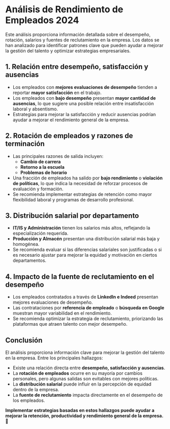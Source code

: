 # Análisis de Rendimiento de Empleados 2024

Este análisis proporciona información detallada sobre el desempeño, rotación, salarios y fuentes de reclutamiento en la empresa. Los datos se han analizado para identificar patrones clave que pueden ayudar a mejorar la gestión del talento y optimizar estrategias empresariales.

## 1. Relación entre desempeño, satisfacción y ausencias

- Los empleados con **mejores evaluaciones de desempeño** tienden a reportar **mayor satisfacción** en el trabajo.
- Los empleados con **bajo desempeño** presentan **mayor cantidad de ausencias**, lo que sugiere una posible relación entre insatisfacción laboral y absentismo.
- Estrategias para mejorar la satisfacción y reducir ausencias podrían ayudar a mejorar el rendimiento general de la empresa.

## 2. Rotación de empleados y razones de terminación

- Las principales razones de salida incluyen:
  - **Cambio de carrera**
  - **Retorno a la escuela**
  - **Problemas de horario**
- Una fracción de empleados ha salido por **bajo rendimiento** o **violación de políticas**, lo que indica la necesidad de reforzar procesos de evaluación y formación.
- Se recomienda implementar estrategias de retención como mayor flexibilidad laboral y programas de desarrollo profesional.

## 3. Distribución salarial por departamento

- **IT/IS y Administración** tienen los salarios más altos, reflejando la especialización requerida.
- **Producción y Almacén** presentan una distribución salarial más baja y homogénea.
- Se recomienda evaluar si las diferencias salariales son justificadas o si es necesario ajustar para mejorar la equidad y motivación en ciertos departamentos.

## 4. Impacto de la fuente de reclutamiento en el desempeño

- Los empleados contratados a través de **LinkedIn e Indeed** presentan mejores evaluaciones de desempeño.
- Las contrataciones por **referencia de empleado** o **búsqueda en Google** muestran mayor variabilidad en el rendimiento.
- Se recomienda optimizar la estrategia de reclutamiento, priorizando las plataformas que atraen talento con mejor desempeño.

## Conclusión

El análisis proporciona información clave para mejorar la gestión del talento en la empresa. Entre los principales hallazgos:
- Existe una relación directa entre **desempeño, satisfacción y ausencias**.
- La **rotación de empleados** ocurre en su mayoría por cambios personales, pero algunas salidas son evitables con mejores políticas.
- La **distribución salarial** puede influir en la percepción de equidad dentro de la empresa.
- La **fuente de reclutamiento** impacta directamente en el desempeño de los empleados.

**Implementar estrategias basadas en estos hallazgos puede ayudar a mejorar la retención, productividad y rendimiento general de la empresa. 🚀**
